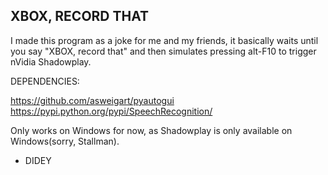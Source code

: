 ## XBOX, RECORD THAT

I made this program as a joke for me and my friends, it basically waits until you say "XBOX, record that" and then simulates pressing alt-F10 to trigger nVidia Shadowplay.

DEPENDENCIES: 

https://github.com/asweigart/pyautogui
https://pypi.python.org/pypi/SpeechRecognition/

Only works on Windows for now, as Shadowplay is only available on Windows(sorry, Stallman).

- DIDEY